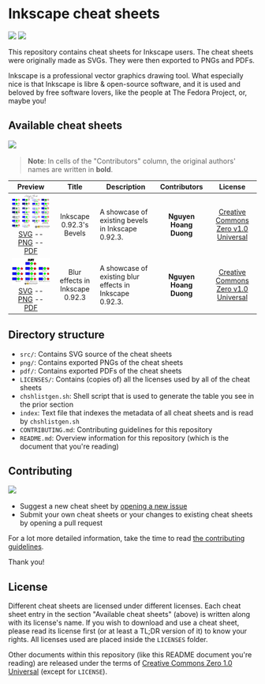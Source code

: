 Inkscape cheat sheets
====================

![](https://forthebadge.com/images/badges/built-with-love.svg)
![](https://forthebadge.com/images/badges/for-you.svg)

This repository contains cheat sheets for Inkscape users. The cheat sheets were
originally made as SVGs. They were then exported to PNGs and PDFs.

Inkscape is a professional vector graphics drawing tool. What especially nice
is that Inkscape is libre & open-source software, and it is used and beloved by
free software lovers, like the people at The Fedora Project, or, maybe you!

Available cheat sheets
----------------------

![](https://forthebadge.com/images/badges/check-it-out.svg)

> **Note**: In cells of the "Contributors" column, the original authors' names
are written in **bold**.

<!-- Generated with chshlistgen.sh -->

|Preview|Title|Description|Contributors|License|
|:---:|:---:|---|:---:|:---:|
|<img width="300" src="png/bevels.png" /><br />[SVG](src/bevels.svg) -- [PNG](png/bevels.png) -- [PDF](pdf/bevels.pdf)|Inkscape 0.92.3's Bevels|A showcase of existing bevels in Inkscape 0.92.3.|**Nguyen Hoang Duong**|[Creative Commons Zero v1.0 Universal](LICENSES/CC0)|
|<img width="300" src="png/blurs.png" /><br />[SVG](src/blurs.svg) -- [PNG](png/blurs.png) -- [PDF](pdf/blurs.pdf)|Blur effects in Inkscape 0.92.3|A showcase of existing blur effects in Inkscape 0.92.3.|**Nguyen Hoang Duong**|[Creative Commons Zero v1.0 Universal](LICENSES/CC0)|

Directory structure
-------------------

- `src/`: Contains SVG source of the cheat sheets
- `png/`: Contains exported PNGs of the cheat sheets
- `pdf/`: Contains exported PDFs of the cheat sheets
- `LICENSES/`: Contains (copies of) all the licenses used by all of the cheat
sheets
- `chshlistgen.sh`: Shell script that is used to generate the table you see in
the prior section
- `index`: Text file that indexes the metadata of all cheat sheets and is read
by `chshlistgen.sh`
- `CONTRIBUTING.md`: Contributing guidelines for this repository
- `README.md`: Overview information for this repository (which is the document
that you're reading)

Contributing
------------

![](https://forthebadge.com/images/badges/fuck-it-ship-it.svg)

- Suggest a new cheat sheet by [opening a new issue][o-issh]
- Submit your own cheat sheets or your changes to existing cheat sheets by
opening a pull request

For a lot more detailed information, take the time to read [the contributing
guidelines](CONTRIBUTING.md).

Thank you!

[o-issh]: https://github.com/svgsalad/inkscape-svg-cheat/issues/new

License
-------

Different cheat sheets are licensed under different licenses. Each cheat sheet
entry in the section "Available cheat sheets" (above) is written along with its
license's name. If you wish to download and use a cheat sheet, please read its
license first (or at least a TL;DR version of it) to know your rights. All
licenses used are placed inside the `LICENSES` folder.

Other documents within this repository (like this README document you're
reading) are released under the terms of [Creative Commons Zero 1.0
Universal][cc0-link] (except for `LICENSE`).

[cc0-link]: https://creativecommons.org/publicdomain/zero/1.0/
